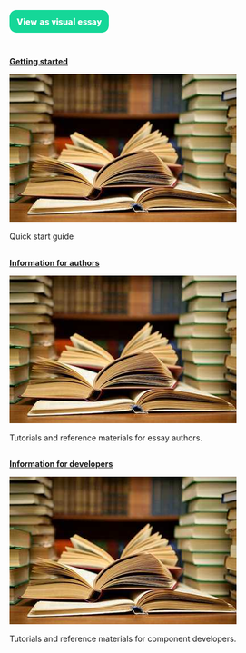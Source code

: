 <a href="https://visual-essays.app"><img src="/images/ve-button.png"></a>

<param ve-config title="Visual Essays Documentation"
       show-abstracts="true"
       layout="index">

#

##
[**Getting started**](quick-start.md)

![](/images/books.jpg)

Quick start guide

##
[**Information for authors**](for-authors.md)

![](/images/books.jpg)

Tutorials and reference materials for essay authors.

##
[**Information for developers**](for-developers.md)

![](/images/books.jpg)

Tutorials and reference materials for component developers.